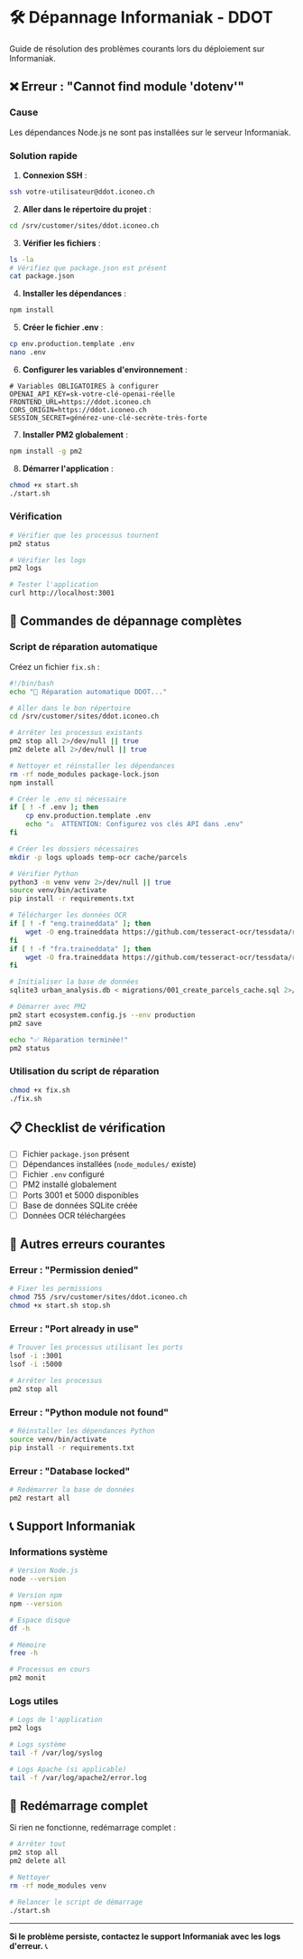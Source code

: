# 🛠️ Dépannage Informaniak - DDOT

Guide de résolution des problèmes courants lors du déploiement sur Informaniak.

## ❌ Erreur : "Cannot find module 'dotenv'"

### Cause
Les dépendances Node.js ne sont pas installées sur le serveur Informaniak.

### Solution rapide

1. **Connexion SSH** :
```bash
ssh votre-utilisateur@ddot.iconeo.ch
```

2. **Aller dans le répertoire du projet** :
```bash
cd /srv/customer/sites/ddot.iconeo.ch
```

3. **Vérifier les fichiers** :
```bash
ls -la
# Vérifiez que package.json est présent
cat package.json
```

4. **Installer les dépendances** :
```bash
npm install
```

5. **Créer le fichier .env** :
```bash
cp env.production.template .env
nano .env
```

6. **Configurer les variables d'environnement** :
```env
# Variables OBLIGATOIRES à configurer
OPENAI_API_KEY=sk-votre-clé-openai-réelle
FRONTEND_URL=https://ddot.iconeo.ch
CORS_ORIGIN=https://ddot.iconeo.ch
SESSION_SECRET=générez-une-clé-secrète-très-forte
```

7. **Installer PM2 globalement** :
```bash
npm install -g pm2
```

8. **Démarrer l'application** :
```bash
chmod +x start.sh
./start.sh
```

### Vérification
```bash
# Vérifier que les processus tournent
pm2 status

# Vérifier les logs
pm2 logs

# Tester l'application
curl http://localhost:3001
```

## 🔧 Commandes de dépannage complètes

### Script de réparation automatique

Créez un fichier `fix.sh` :
```bash
#!/bin/bash
echo "🔧 Réparation automatique DDOT..."

# Aller dans le bon répertoire
cd /srv/customer/sites/ddot.iconeo.ch

# Arrêter les processus existants
pm2 stop all 2>/dev/null || true
pm2 delete all 2>/dev/null || true

# Nettoyer et réinstaller les dépendances
rm -rf node_modules package-lock.json
npm install

# Créer le .env si nécessaire
if [ ! -f .env ]; then
    cp env.production.template .env
    echo "⚠️  ATTENTION: Configurez vos clés API dans .env"
fi

# Créer les dossiers nécessaires
mkdir -p logs uploads temp-ocr cache/parcels

# Vérifier Python
python3 -m venv venv 2>/dev/null || true
source venv/bin/activate
pip install -r requirements.txt

# Télécharger les données OCR
if [ ! -f "eng.traineddata" ]; then
    wget -O eng.traineddata https://github.com/tesseract-ocr/tessdata/raw/main/eng.traineddata
fi
if [ ! -f "fra.traineddata" ]; then
    wget -O fra.traineddata https://github.com/tesseract-ocr/tessdata/raw/main/fra.traineddata
fi

# Initialiser la base de données
sqlite3 urban_analysis.db < migrations/001_create_parcels_cache.sql 2>/dev/null || true

# Démarrer avec PM2
pm2 start ecosystem.config.js --env production
pm2 save

echo "✅ Réparation terminée!"
pm2 status
```

### Utilisation du script de réparation
```bash
chmod +x fix.sh
./fix.sh
```

## 📋 Checklist de vérification

- [ ] Fichier `package.json` présent
- [ ] Dépendances installées (`node_modules/` existe)
- [ ] Fichier `.env` configuré
- [ ] PM2 installé globalement
- [ ] Ports 3001 et 5000 disponibles
- [ ] Base de données SQLite créée
- [ ] Données OCR téléchargées

## 🐛 Autres erreurs courantes

### Erreur : "Permission denied"
```bash
# Fixer les permissions
chmod 755 /srv/customer/sites/ddot.iconeo.ch
chmod +x start.sh stop.sh
```

### Erreur : "Port already in use"
```bash
# Trouver les processus utilisant les ports
lsof -i :3001
lsof -i :5000

# Arrêter les processus
pm2 stop all
```

### Erreur : "Python module not found"
```bash
# Réinstaller les dépendances Python
source venv/bin/activate
pip install -r requirements.txt
```

### Erreur : "Database locked"
```bash
# Redémarrer la base de données
pm2 restart all
```

## 📞 Support Informaniak

### Informations système
```bash
# Version Node.js
node --version

# Version npm
npm --version

# Espace disque
df -h

# Mémoire
free -h

# Processus en cours
pm2 monit
```

### Logs utiles
```bash
# Logs de l'application
pm2 logs

# Logs système
tail -f /var/log/syslog

# Logs Apache (si applicable)
tail -f /var/log/apache2/error.log
```

## 🚀 Redémarrage complet

Si rien ne fonctionne, redémarrage complet :
```bash
# Arrêter tout
pm2 stop all
pm2 delete all

# Nettoyer
rm -rf node_modules venv

# Relancer le script de démarrage
./start.sh
```

---

**Si le problème persiste, contactez le support Informaniak avec les logs d'erreur.** 📞 
